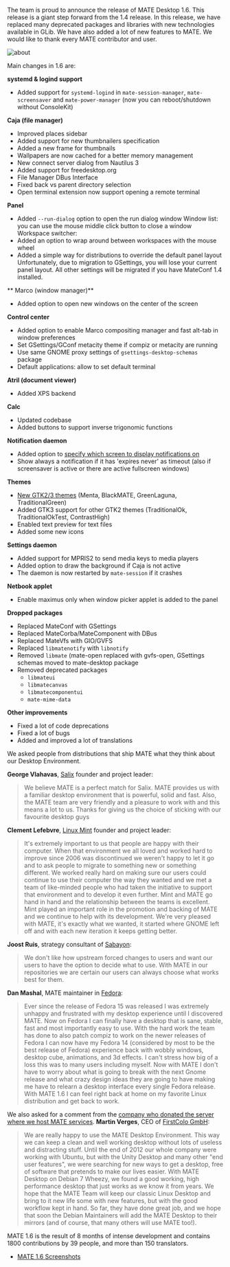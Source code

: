 <!--
.. link:
.. description:
.. tags: Releases,Salix,Linux Mint,Sabayon,Fedora
.. date: 2013-04-02 19:23:50
.. title: MATE 1.6 released
.. slug: 2013-04-02-mate-1-6-released
-->

The team is proud to announce the release of MATE Desktop 1.6. This release is
a giant step forward from the 1.4 release. In this release, we have replaced
many deprecated packages and libraries with new technologies available in
GLib. We have also added a lot of new features to MATE. We would like to thank
every MATE contributor and user.

![about](/screens/about.png)

Main changes in 1.6 are:

**systemd & logind support**

  * Added support for `systemd-logind` in `mate-session-manager`, `mate-screensaver`
  and `mate-power-manager` (now you can reboot/shutdown without ConsoleKit)

**Caja (file manager)**

  * Improved places sidebar
  * Added support for new thumbnailers specification
  * Added a new frame for thumbnails 
  * Wallpapers are now cached for a better memory management
  * New connect server dialog from Nautilus 3
  * Added support for freedesktop.org
  * File Manager DBus Interface
  * Fixed back vs parent directory selection
  * Open terminal extension now support opening a remote terminal 

**Panel**

  * Added `--run-dialog` option to open the run dialog window Window list: you can 
  use the mouse middle click button to close a window Workspace switcher: 
  * Added an option to wrap around between workspaces with the mouse wheel
  * Added a simple way for distributions to override the default panel layout
  Unfortunately, due to migration to GSettings, you will lose your current panel layout.
  All other settings will be migrated if you have MateConf 1.4 installed.

** Marco (window manager)**

  * Added option to open new windows on the center of the screen

**Control center**

  * Added option to enable Marco compositing manager and fast alt-tab in window preferences
  * Set GSettings/GConf metacity theme if compiz or metacity are running
  * Use same GNOME proxy settings of `gsettings-desktop-schemas` package
  * Default applications: allow to set default terminal

**Atril (document viewer)**

  * Added XPS backend 

**Calc**

  * Updated codebase
  * Added buttons to support inverse trigonomic functions 

**Notification daemon**

  * Added option to [specify which screen to display notifications on](/blog/2013-01-20-changes-to-mate-notification-daemon/)
  * Show always a notification if it has 'expires never' as timeout (also if screensaver is active or there are active fullscreen windows) 

**Themes**

  * [New GTK2/3 themes](/blog/2013-03-26-new-themes/) (Menta, BlackMATE, GreenLaguna, TraditionalGreen)
  * Added GTK3 support for other GTK2 themes (TraditionalOk, TraditionalOkTest, ContrastHigh) 
  * Enabled text preview for text files
  * Added some new icons 

**Settings daemon**

  * Added support for MPRIS2 to send media keys to media players
  * Added option to draw the background if Caja is not active
  * The daemon is now restarted by `mate-session` if it crashes 

**Netbook applet**

  * Enable maximus only when window picker applet is added to the panel

**Dropped packages**

  * Replaced MateConf with GSettings
  * Replaced MateCorba/MateComponent with DBus
  * Replaced MateVfs with GIO/GVFS
  * Replaced `libmatenotify` with `libnotify`
  * Removed `libmate` (mate-open replaced with gvfs-open, GSettings schemas moved to mate-desktop package 
  * Removed deprecated packages
    * `libmateui`
    * `libmatecanvas`
    * `libmatecomponentui`
    * `mate-mime-data`

**Other improvements**

  * Fixed a lot of code deprecations
  * Fixed a lot of bugs
  * Added and improved a lot of translations 

We asked people from distributions that ship MATE what they think about our
Desktop Environment.

**George Vlahavas**, [Salix](http://www.salixos.org/) founder and project leader:

> We believe MATE is a perfect match for Salix. MATE provides us with a familiar
desktop environment that is powerful, solid and fast. Also, the MATE team are
very friendly and a pleasure to work with and this means a lot to us. Thanks for
giving us the choice of sticking with our favourite desktop guys

**Clement Lefebvre**, [Linux Mint](http://www.linuxmint.com/) founder and project leader:

> It's extremely important to us that people are happy with their computer. When that
environment we all loved and worked hard to improve since 2006 was
discontinued we weren't happy to let it go and to ask people to migrate to
something new or something different. We worked really hard on making sure our
users could continue to use their computer the way they wanted and we met a
team of like-minded people who had taken the initiative to support that
environment and to develop it even further. Mint and MATE go hand in hand and
the relationship between the teams is excellent. Mint played an important role
in the promotion and backing of MATE and we continue to help with its
development. We're very pleased with MATE, it's exactly what we wanted, it
started where GNOME left off and with each new iteration it keeps getting better.

**Joost Ruis**, strategy consultant of [Sabayon](http://www.sabayon.org/): 

> We don't like how upstream forced changes to users and want our users to have
the option to decide what to use. With MATE in our repositories we are certain
our users can always choose what works best for them.

**Dan Mashal**, MATE maintainer in [Fedora](https://fedoraproject.org/): 

> Ever since the release of Fedora 15 was released I was extremely unhappy and
frustrated with my desktop experience until I discovered MATE. Now on Fedora I
can finally have a desktop that is sane, stable, fast and most importantly easy
to use. With the hard work the team has done to also patch compiz to work on
the newer releases of Fedora I can now have my Fedora 14 (considered by most to
be the best release of Fedora) experience back with wobbly windows, desktop
cube, animations, and 3d effects. I can't stress how big of a loss this was to many users including
myself. Now with MATE I don't have to worry about what is going to break with
the next Gnome release and what crazy design ideas they are going to have
making me have to relearn a desktop interface every single Fedora release.
With MATE 1.6 I can feel right back at home on my favorite Linux distribution
and get back to work.

We also asked for a comment from the
[company who donated the server where we host MATE services](/blog/2012-12-27-thank-you-first-colo/). **Martin Verges**, CEO of [FirstColo GmbH](http://www.first-colo.net/EN/index.php):

> We are really happy to use the MATE Desktop Environment. This way we can keep a clean and well
working desktop without lots of useless and distracting stuff. Until the end
of 2012 our whole company were working with Ubuntu, but with the Unity Desktop
and many other "end user features", we were searching for new ways to get a
desktop, free of software that pretends to make our lives easier. With MATE
Desktop on Debian 7 Wheezy, we found a good working, high performance desktop
that just works as we know it from years. We hope that the MATE Team will keep
our classic Linux Desktop and bring to it new life some with new features, but
with the good workflow kept in hand. So far, they have done great job, and we
hope that soon the Debian Maintainers will add the MATE Desktop to their
mirrors (and of course, that many others will use MATE too!).

MATE 1.6 is the result of 8 months of intense development and contains 1800
contributions by 39 people, and more than 150 translators. 

  * [MATE 1.6 Screenshots](/gallery/1.6/)
